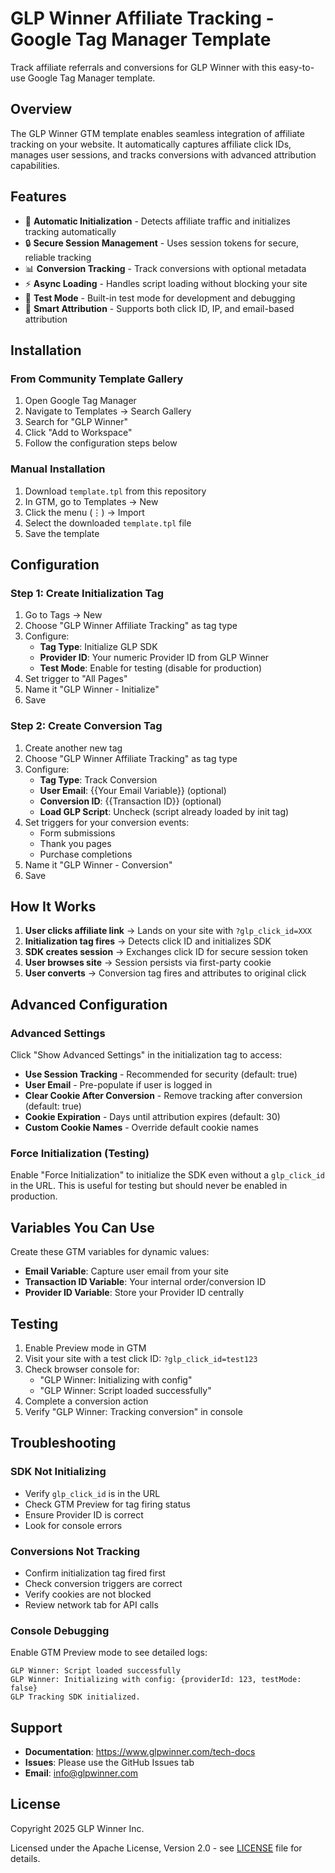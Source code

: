 # GLP Winner Affiliate Tracking - Google Tag Manager Template

Track affiliate referrals and conversions for GLP Winner with this easy-to-use Google Tag Manager template.

## Overview

The GLP Winner GTM template enables seamless integration of affiliate tracking on your website. It automatically captures affiliate click IDs, manages user sessions, and tracks conversions with advanced attribution capabilities.

## Features

- 🚀 **Automatic Initialization** - Detects affiliate traffic and initializes tracking automatically
- 🔒 **Secure Session Management** - Uses session tokens for secure, reliable tracking
- 📊 **Conversion Tracking** - Track conversions with optional metadata
- ⚡ **Async Loading** - Handles script loading without blocking your site
- 🧪 **Test Mode** - Built-in test mode for development and debugging
- 🎯 **Smart Attribution** - Supports both click ID, IP, and email-based attribution

## Installation

### From Community Template Gallery

1. Open Google Tag Manager
2. Navigate to Templates → Search Gallery
3. Search for "GLP Winner"
4. Click "Add to Workspace"
5. Follow the configuration steps below

### Manual Installation

1. Download `template.tpl` from this repository
2. In GTM, go to Templates → New
3. Click the menu (⋮) → Import
4. Select the downloaded `template.tpl` file
5. Save the template

## Configuration

### Step 1: Create Initialization Tag

1. Go to Tags → New
2. Choose "GLP Winner Affiliate Tracking" as tag type
3. Configure:
   - **Tag Type**: Initialize GLP SDK
   - **Provider ID**: Your numeric Provider ID from GLP Winner
   - **Test Mode**: Enable for testing (disable for production)
4. Set trigger to "All Pages"
5. Name it "GLP Winner - Initialize"
6. Save

### Step 2: Create Conversion Tag

1. Create another new tag
2. Choose "GLP Winner Affiliate Tracking" as tag type
3. Configure:
   - **Tag Type**: Track Conversion
   - **User Email**: {{Your Email Variable}} (optional)
   - **Conversion ID**: {{Transaction ID}} (optional)
   - **Load GLP Script**: Uncheck (script already loaded by init tag)
4. Set triggers for your conversion events:
   - Form submissions
   - Thank you pages
   - Purchase completions
5. Name it "GLP Winner - Conversion"
6. Save

## How It Works

1. **User clicks affiliate link** → Lands on your site with `?glp_click_id=XXX`
2. **Initialization tag fires** → Detects click ID and initializes SDK
3. **SDK creates session** → Exchanges click ID for secure session token
4. **User browses site** → Session persists via first-party cookie
5. **User converts** → Conversion tag fires and attributes to original click

## Advanced Configuration

### Advanced Settings

Click "Show Advanced Settings" in the initialization tag to access:

- **Use Session Tracking** - Recommended for security (default: true)
- **User Email** - Pre-populate if user is logged in
- **Clear Cookie After Conversion** - Remove tracking after conversion (default: true)
- **Cookie Expiration** - Days until attribution expires (default: 30)
- **Custom Cookie Names** - Override default cookie names

### Force Initialization (Testing)

Enable "Force Initialization" to initialize the SDK even without a `glp_click_id` in the URL. This is useful for testing but should never be enabled in production.

## Variables You Can Use

Create these GTM variables for dynamic values:

- **Email Variable**: Capture user email from your site
- **Transaction ID Variable**: Your internal order/conversion ID
- **Provider ID Variable**: Store your Provider ID centrally

## Testing

1. Enable Preview mode in GTM
2. Visit your site with a test click ID: `?glp_click_id=test123`
3. Check browser console for:
   - "GLP Winner: Initializing with config"
   - "GLP Winner: Script loaded successfully"
4. Complete a conversion action
5. Verify "GLP Winner: Tracking conversion" in console

## Troubleshooting

### SDK Not Initializing

- Verify `glp_click_id` is in the URL
- Check GTM Preview for tag firing status
- Ensure Provider ID is correct
- Look for console errors

### Conversions Not Tracking

- Confirm initialization tag fired first
- Check conversion triggers are correct
- Verify cookies are not blocked
- Review network tab for API calls

### Console Debugging

Enable GTM Preview mode to see detailed logs:
```
GLP Winner: Script loaded successfully
GLP Winner: Initializing with config: {providerId: 123, testMode: false}
GLP Tracking SDK initialized.
```

## Support

- **Documentation**: https://www.glpwinner.com/tech-docs
- **Issues**: Please use the GitHub Issues tab
- **Email**: info@glpwinner.com

## License

Copyright 2025 GLP Winner Inc.

Licensed under the Apache License, Version 2.0 - see [LICENSE](LICENSE) file for details.
